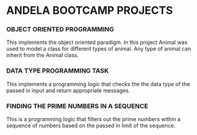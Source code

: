 # ANDELA BOOTCAMP PROJECTS

### OBJECT ORIENTED PROGRAMMING
 This implements the object oriented paradigm. In this project Animal was used to model a class for different types of animal.
 Any type of animal can inherit from the Animal class.
 
 ### DATA TYPE PROGRAMMING TASK
 This implements a programming logic that checks the the data type of the passed in input and return appropriate messages.
 
 ### FINDING THE PRIME NUMBERS IN A SEQUENCE
 This is a programming logic that filters out the prime numbers within a sequence of numbers based on the passed in limit of the sequence.
